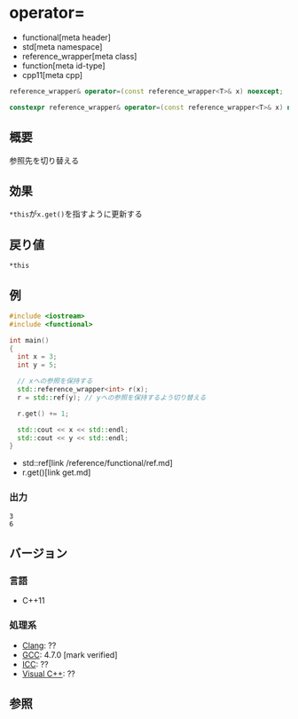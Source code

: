 # operator=
* functional[meta header]
* std[meta namespace]
* reference_wrapper[meta class]
* function[meta id-type]
* cpp11[meta cpp]

```cpp
reference_wrapper& operator=(const reference_wrapper<T>& x) noexcept;           //C++11

constexpr reference_wrapper& operator=(const reference_wrapper<T>& x) noexcept; //C++20
```

## 概要
参照先を切り替える

## 効果
`*this`が`x.get()`を指すように更新する


## 戻り値
`*this`


## 例
```cpp example
#include <iostream>
#include <functional>

int main()
{
  int x = 3;
  int y = 5;

  // xへの参照を保持する
  std::reference_wrapper<int> r(x);
  r = std::ref(y); // yへの参照を保持するよう切り替える

  r.get() += 1;

  std::cout << x << std::endl;
  std::cout << y << std::endl;
}
```
* std::ref[link /reference/functional/ref.md]
* r.get()[link get.md]

### 出力
```
3
6
```

## バージョン
### 言語
- C++11

### 処理系
- [Clang](/implementation.md#clang): ??
- [GCC](/implementation.md#gcc): 4.7.0 [mark verified]
- [ICC](/implementation.md#icc): ??
- [Visual C++](/implementation.md#visual_cpp): ??


## 参照


